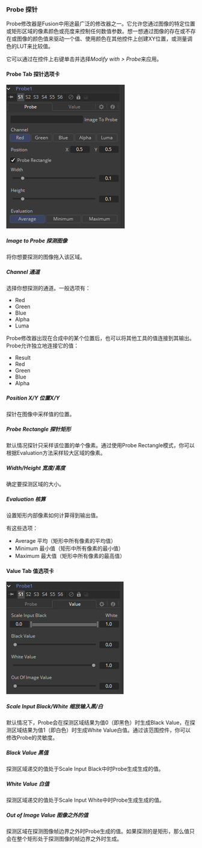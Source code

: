 ### Probe 探针

Probe修改器是Fusion中用途最广泛的修改器之一。它允许您通过图像的特定位置或矩形区域的像素颜色或亮度来控制任何数值参数。想一想通过图像的存在或不存在或图像的颜色值来驱动一个值、使用颜色在其他控件上创建XY位置，或测量调色的LUT来比较值。

它可以通过在控件上右键单击并选择*Modify with > Probe*来应用。

#### Probe Tab 探针选项卡

![Probe_ProbeTab](images/Probe_ProbeTab.png)

##### Image to Probe 探测图像

将你想要探测的图像拖入该区域。

##### Channel 通道

选择你想探测的通道。一般选项有：

- Red
- Green
- Blue
- Alpha
- Luma

Probe修改器出现在合成中的某个位置后，也可以将其他工具的值连接到其输出。Probe允许独立地连接它的值：

- Result
- Red
- Green
- Blue
- Alpha

##### Position X/Y 位置X/Y

探针在图像中采样值的位置。

##### Probe Rectangle 探针矩形

默认情况探针只采样该位置的单个像素。通过使用Probe Rectangle模式，你可以根据Evaluation方法采样较大区域的像素。

##### Width/Height 宽度/高度

确定要探测区域的大小。

##### Evaluation 核算

设置矩形内部像素如何计算得到输出值。

有这些选项：

- Average 平均（矩形中所有像素的平均值）
- Minimum 最小值（矩形中所有像素的最小值）
- Maximum 最大值（矩形中所有像素的最高值）

#### Value Tab 值选项卡

![Probe_ValueTab](images/Probe_ValueTab.png)

##### Scale Input Black/White 缩放输入黑/白

默认情况下，Probe会在探测区域结果为值0（即黑色）时生成Black Value，在探测区域结果为值1（即白色）时生成White Value白值。通过该范围控件，你可以修改Probe的灵敏度。

##### Black Value 黑值

探测区域递交的值处于Scale Input Black中时Probe生成生成的值。

##### White Value 白值

探测区域递交的值处于Scale Input White中时Probe生成生成的值。

##### Out of Image Value 图像之外的值

探测区域在探测图像帧边界之外时Probe生成的值。如果探测的是矩形，那么值只会在整个矩形处于探测图像的帧边界之外时生成。

